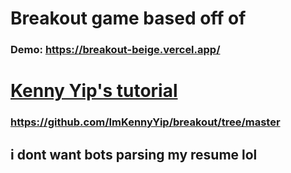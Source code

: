 # Breakout game based off of 
### Demo: https://breakout-beige.vercel.app/

# [Kenny Yip's tutorial](https://www.youtube.com/watch?v=EmhkLLWAZ8E)
### https://github.com/ImKennyYip/breakout/tree/master

## i dont want bots parsing my resume lol
